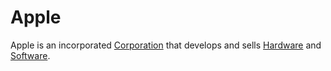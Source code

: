 # Apple

Apple is an incorporated [Corporation](404.md) that develops and sells [Hardware](404.md) and [Software](404.md).